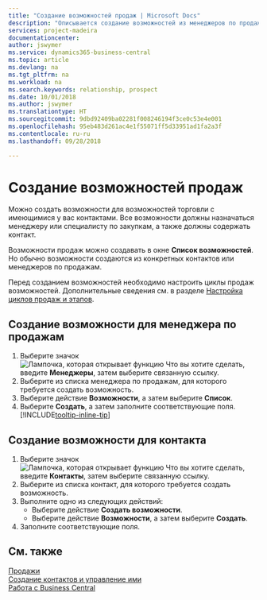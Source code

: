 ```yaml
---
title: "Создание возможностей продаж | Microsoft Docs"
description: "Описывается создание возможностей из менеджеров по продажам или контактов в Business Central."
services: project-madeira
documentationcenter: 
author: jswymer
ms.service: dynamics365-business-central
ms.topic: article
ms.devlang: na
ms.tgt_pltfrm: na
ms.workload: na
ms.search.keywords: relationship, prospect
ms.date: 10/01/2018
ms.author: jswymer
ms.translationtype: HT
ms.sourcegitcommit: 9dbd92409ba02281f008246194f3ce0c53e4e001
ms.openlocfilehash: 95eb483d261ac4e1f55071ff5d33951ad1fa2a3f
ms.contentlocale: ru-ru
ms.lasthandoff: 09/28/2018

---
```

# <a name="create-sales-opportunities"></a>Создание возможностей продаж
Можно создать возможности для возможностей торговли с имеющимися у вас контактами. Все возможности должны назначаться менеджеру или специалисту по закупкам, а также должны содержать контакт.

Возможности продаж можно создавать в окне **Список возможностей**. Но обычно возможности создаются из конкретных контактов или менеджеров по продажам.

Перед созданием возможностей необходимо настроить циклы продаж возможностей. Дополнительные сведения см. в разделе [Настройка циклов продаж и этапов](marketing-how-setup-opportunity-sales-cycles-stages.md).

## <a name="to-create-an-opportunity-from-a-salesperson"></a>Создание возможности для менеджера по продажам
1. Выберите значок ![Лампочка, которая открывает функцию Что вы хотите сделать](media/ui-search/search_small.png "Что вы хотите сделать"), введите **Менеджеры**, затем выберите связанную ссылку.
2. Выберите из списка менеджера по продажам, для которого требуется создать возможность.
3. Выберите действие **Возможности**, а затем выберите **Список**.
4. Выберите **Создать**, а затем заполните соответствующие поля. [!INCLUDE[tooltip-inline-tip](includes/tooltip-inline-tip_md.md)]  



## <a name="to-create-an-opportunity-from-a-contact"></a>Создание возможности для контакта
1. Выберите значок ![Лампочка, которая открывает функцию Что вы хотите сделать](media/ui-search/search_small.png "Что вы хотите сделать"), введите **Контакты**, затем выберите связанную ссылку.
2. Выберите из списка контакт, для которого требуется создать возможность.
3. Выполните одно из следующих действий:
   * Выберите действие **Создать возможности**.
   * Выберите действие **Возможности**, а затем выберите **Создать**.
4. Заполните соответствующие поля.

## <a name="see-also"></a>См. также
[Продажи](sales-manage-sales.md)  
[Создание контактов и управление ими](marketing-contacts.md)  
[Работа с Business Central](ui-work-product.md)

